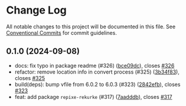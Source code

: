 # Change Log

All notable changes to this project will be documented in this file.
See [Conventional Commits](https://conventionalcommits.org) for commit guidelines.

## 0.1.0 (2024-09-08)

* docs: fix typo in package readme (#326) ([bce09dc](https://github.com/RShirohara/unified-webnovel/commit/bce09dc)), closes [#326](https://github.com/RShirohara/unified-webnovel/issues/326)
* refactor: remove location info in convert process (#325) ([3b34f83](https://github.com/RShirohara/unified-webnovel/commit/3b34f83)), closes [#325](https://github.com/RShirohara/unified-webnovel/issues/325)
* build(deps): bump vfile from 6.0.2 to 6.0.3 (#323) ([2842efb](https://github.com/RShirohara/unified-webnovel/commit/2842efb)), closes [#323](https://github.com/RShirohara/unified-webnovel/issues/323)
* feat: add package `repixe-rekurke` (#317) ([7aadddb](https://github.com/RShirohara/unified-webnovel/commit/7aadddb)), closes [#317](https://github.com/RShirohara/unified-webnovel/issues/317)
